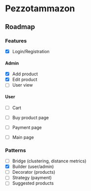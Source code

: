# Pezzotammazon

## Roadmap

### Features

- [X] Login/Registration

#### Admin

- [X] Add product 
- [X] Edit product
- [ ] User view

#### User

- [ ] Cart
- [ ] Buy product page
- [ ] Payment page
- [ ] Main page


### Patterns

- [ ] Bridge (clustering, distance metrics)
- [X] Builder (user/admin)
- [ ] Decorator (products)
- [ ] Strategy (payment)
- [ ] Suggested products
